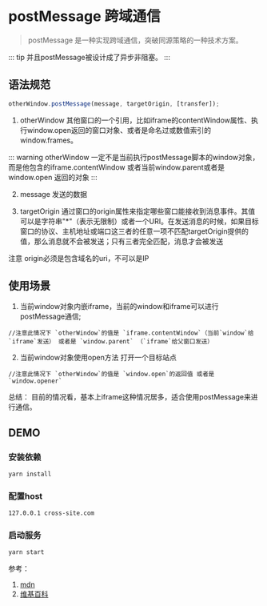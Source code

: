 # postMessage 跨域通信
> postMessage 是一种实现跨域通信，突破同源策略的一种技术方案。

::: tip
并且postMessage被设计成了异步非阻塞。
:::
## 语法规范
```js
otherWindow.postMessage(message, targetOrigin, [transfer]);
```
1. otherWindow
其他窗口的一个引用，比如iframe的contentWindow属性、执行window.open返回的窗口对象、或者是命名过或数值索引的window.frames。

::: warning
otherWindow 一定不是当前执行postMessage脚本的window对象， 而是他包含的iframe.contentWindow 或者当前window.parent或者是window.open 返回的对象
:::

2. message
发送的数据

3. targetOrigin
通过窗口的origin属性来指定哪些窗口能接收到消息事件。其值可以是字符串"*"（表示无限制）或者一个URI。在发送消息的时候，如果目标窗口的协议、主机地址或端口这三者的任意一项不匹配targetOrigin提供的值，那么消息就不会被发送；只有三者完全匹配，消息才会被发送

注意 origin必须是包含域名的uri，不可以是IP


## 使用场景
1. 当前window对象内嵌iframe，当前的window和iframe可以进行postMessage通信;
```
//注意此情况下 `otherWindow`的值是 `iframe.contentWindow`（当前`window`给`iframe`发送） 或者是 `window.parent` （`iframe`给父窗口发送）
```
2. 当前window对象使用open方法 打开一个目标站点
```
//注意此情况下 `otherWindow`的值是 `window.open`的返回值 或者是 `window.opener` 
```

总结：
目前的情况看，基本上iframe这种情况居多，适合使用postMessage来进行通信。
## DEMO

### 安装依赖
```sh
yarn install
```

### 配置host
```sh
127.0.0.1 cross-site.com
```
### 启动服务
```sh
yarn start
```


参考： 
1. [mdn](https://developer.mozilla.org/zh-CN/docs/Web/API/Window/postMessage)
2. [维基百科](https://en.wikipedia.org/wiki/Web_Messaging#cite_note-canIuse-6)